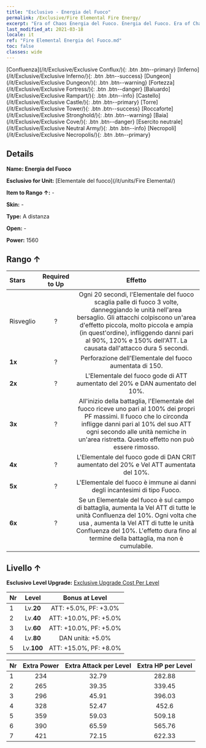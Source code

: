 ```yaml
---
title: "Esclusivo - Energia del Fuoco"
permalink: /Exclusive/Fire Elemental Fire Energy/
excerpt: "Era of Chaos Energia del Fuoco. Energia del Fuoco. Era of Chaos Esclusivo Energia del Fuoco. Elementale del fuoco Esclusivo."
last_modified_at: 2021-03-18
locale: it
ref: "Fire Elemental Energia del Fuoco.md"
toc: false
classes: wide
---
```

 [Confluenza](/it/Exclusive/Exclusive Conflux/){: .btn .btn--primary} [Inferno](/it/Exclusive/Exclusive Inferno/){: .btn .btn--success} [Dungeon](/it/Exclusive/Exclusive Dungeon/){: .btn .btn--warning} [Fortezza](/it/Exclusive/Exclusive Fortress/){: .btn .btn--danger} [Baluardo](/it/Exclusive/Exclusive Rampart/){: .btn .btn--info} [Castello](/it/Exclusive/Exclusive Castle/){: .btn .btn--primary} [Torre](/it/Exclusive/Exclusive Tower/){: .btn .btn--success} [Roccaforte](/it/Exclusive/Exclusive Stronghold/){: .btn .btn--warning} [Baia](/it/Exclusive/Exclusive Cove/){: .btn .btn--danger} [Esercito neutrale](/it/Exclusive/Exclusive Neutral Army/){: .btn .btn--info} [Necropoli](/it/Exclusive/Exclusive Necropolis/){: .btn .btn--primary} 

## Details
 **Name: Energia del Fuoco** 

 **Esclusivo for Unit:** [Elementale del fuoco](/it/units/Fire Elemental/) 

 **Item to Rango ↑:** -

 **Skin:** -

 **Type:** A distanza

 **Open:** -

 **Power:** 1560

## Rango ↑

  |     Stars    |  Required to Up | Effetto |
  |:-------------|:---------------:|:---------------:|
  |  Risveglio  | ? | <Tripletta infuocata> Ogni 20 secondi, l'Elementale del fuoco scaglia palle di fuoco 3 volte, danneggiando le unità nell'area bersaglio. Gli attacchi colpiscono un'area d'effetto piccola, molto piccola e ampia (in quest'ordine), infliggendo danni pari al 90%, 120% e 150% dell'ATT. La <Combustione> causata dall'attacco dura 5 secondi. |
  | **1x** <i class="fas fa-star"/> | ? | Perforazione dell'Elementale del fuoco aumentata di 150. |
  | **2x** <i class="fas fa-star"/> | ? | L'Elementale del fuoco gode di ATT aumentato del 20% e DAN aumentato del 10%. |
  | **3x** <i class="fas fa-star"/> | ? | All'inizio della battaglia, l'Elementale del fuoco riceve uno <scudo> pari al 100% dei propri PF massimi. Il fuoco che lo circonda infligge danni pari al 10% del suo ATT ogni secondo alle unità nemiche in un'area ristretta. Questo effetto non può essere rimosso. |
  | **4x** <i class="fas fa-star"/> | ? | L'Elementale del fuoco gode di DAN CRIT aumentato del 20% e Vel ATT aumentata del 10%. |
  | **5x** <i class="fas fa-star"/> | ? | L'Elementale del fuoco è immune ai danni degli incantesimi di tipo Fuoco. |
  | **6x** <i class="fas fa-star"/> | ? | <Riverbero elementale> Se un Elementale del fuoco è sul campo di battaglia, aumenta la Vel ATT di tutte le unità Confluenza del 10%. Ogni volta che usa <Tripletta infuocata>, aumenta la Vel ATT di tutte le unità Confluenza del 10%. L'effetto dura fino al termine della battaglia, ma non è cumulabile. |


## Livello ↑
 **Esclusivo Level Upgrade:** [Exclusive Upgrade Cost Per Level](/Exclusive/ExclusiveUpgradeCostPerLevel/)

  |  Nr  |   Level  | Bonus at Level |
  |:-----|:--------:|:--------------:|
  | 1 | Lv.**20** | ATT: +5.0%, PF: +3.0% |
  | 2 | Lv.**40** | ATT: +10.0%, PF: +5.0% |
  | 3 | Lv.**60** | ATT: +10.0%, PF: +5.0% |
  | 4 | Lv.**80** | DAN unità: +5.0% |
  | 5 | Lv.**100** | ATT: +15.0%, PF: +8.0% |


  |  Nr  |  Extra Power | Extra Attack per Level | Extra HP per Level |
  |:-----|:--------:|:--------:|:--------:|
  | 1 | 234 | 32.79 | 282.88 |
  | 2 | 265 | 39.35 | 339.45 |
  | 3 | 296 | 45.91 | 396.03 |
  | 4 | 328 | 52.47 | 452.6 |
  | 5 | 359 | 59.03 | 509.18 |
  | 6 | 390 | 65.59 | 565.76 |
  | 7 | 421 | 72.15 | 622.33 |


